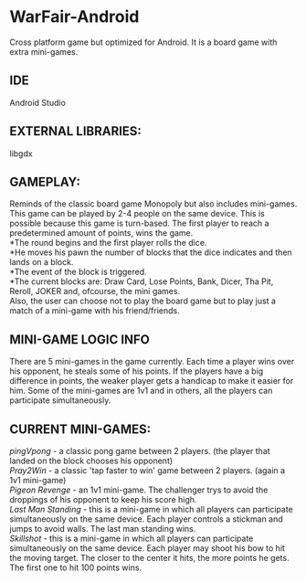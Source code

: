 # WarFair-Android
Cross platform game but optimized for Android. It is a board game with extra mini-games.

## IDE
Android Studio

## EXTERNAL LIBRARIES:
libgdx

## GAMEPLAY:
Reminds of the classic board game Monopoly but also includes mini-games. This game can be played by 2-4 people on the same device.
This is possible because this game is turn-based. The first player to reach a predetermined amount of points, wins the game.  
*The round begins and the first player rolls the dice.  
*He moves his pawn the number of blocks that the dice indicates and then lands on a block.  
*The event of the block is triggered.  
*The current blocks are: Draw Card, Lose Points, Bank, Dicer, Tha Pit, Reroll, JOKER and, ofcourse, the mini games.  
Also, the user can choose not to play the board game but to play just a match of a mini-game with his friend/friends.

## MINI-GAME LOGIC INFO
There are 5 mini-games in the game currently. Each time a player wins over his opponent, he steals some of his points. If the players have a big difference in points, the weaker player gets a handicap to make it easier for him. Some of the mini-games are 1v1 and in others, all the players can participate simultaneously. 

## CURRENT MINI-GAMES: 
*pingVpong* - a classic pong game between 2 players. (the player that landed on the block chooses his opponent)  
*Pray2Win* - a classic 'tap faster to win' game between 2 players. (again a 1v1 mini-game)  
*Pigeon Revenge* - an 1v1 mini-game. The challenger trys to avoid the droppings of his opponent to keep his score high.  
*Last Man Standing* - this is a mini-game in which all players can participate simultaneously on the same device. Each player controls a stickman and jumps to avoid walls. The last man standing wins.  
*Skillshot* - this is a mini-game in which all players can participate simultaneously on the same device. Each player may shoot his bow to hit the moving target. The closer to the center it hits, the more points he gets. The first one to hit 100 points wins.  
